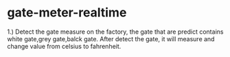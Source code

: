 # gate-meter-realtime
   1.) Detect the gate measure on the factory, the gate that are predict contains white gate,grey gate,balck gate. After detect the gate, it will measure and change value from celsius to fahrenheit. 
